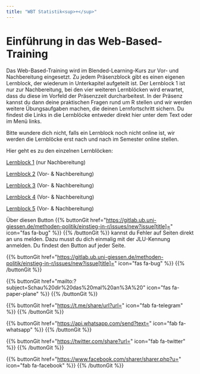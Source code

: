 ```yaml
---
title: "WBT Statistik<sup>+</sup>"
---
```


# Einführung in das Web-Based-Training

Das Web-Based-Training wird im Blended-Learning-Kurs zur Vor- und Nachbereitung eingesetzt. Zu jedem Präsenzblock gibt es einen eigenen Lernblock, der wiederum in Unterkapitel aufgeteilt ist. Der Lernblock 1 ist nur zur Nachbereitung, bei den vier weiteren Lernblöcken wird erwartet, dass du diese im Vorfeld der Präsenzzeit durcharbeitest. In der Präsenz kannst du dann deine praktischen Fragen rund um R stellen und wir werden weitere Übungsaufgaben machen, die deinen Lernfortschritt sichern. Du findest die Links in die Lernblöcke entweder direkt hier unter dem Text oder im Menü links.

Bitte wundere dich nicht, falls ein Lernblock noch nicht online ist, wir werden die Lernblöcke erst nach und nach im Semester online stellen. 

Hier geht es zu den einzelnen Lernblöcken: 

[Lernblock 1](./lb1/) (nur Nachbereitung)

[Lernblock 2](./lb2/) (Vor- & Nachbereitung)

[Lernblock 3](./lb3/) (Vor- & Nachbereitung)

[Lernblock 4](./lb4/) (Vor- & Nachbereitung)

[Lernblock 5](./lb5/) (Vor- & Nachbereitung)

Über diesen Button {{% buttonGit href="https://gitlab.ub.uni-giessen.de/methoden-politik/einstieg-in-r/issues/new?issue[title]=" icon="fas fa-bug" %}} {{% /buttonGit %}} kannst du Fehler auf Seiten direkt an uns melden. Dazu musst du dich einmalig mit der JLU-Kennung anmelden. Du findest den Button auf jeder Seite.

{{% buttonGit href="https://gitlab.ub.uni-giessen.de/methoden-politik/einstieg-in-r/issues/new?issue[title]=" icon="fas fa-bug" %}} {{% /buttonGit %}} 

{{% buttonGit href="mailto:?subject=Schau%20dir%20das%20mal%20an%3A%20" icon="fas fa-paper-plane" %}} {{% /buttonGit %}}

{{% buttonGit href="https://t.me/share/url?url=" icon="fab fa-telegram" %}} {{% /buttonGit %}}

{{% buttonGit href="https://api.whatsapp.com/send?text=" icon="fab fa-whatsapp" %}} {{% /buttonGit %}}

{{% buttonGit href="https://twitter.com/share?url=" icon="fab fa-twitter" %}} {{% /buttonGit %}}

{{% buttonGit href="https://www.facebook.com/sharer/sharer.php?u=" icon="fab fa-facebook" %}} {{% /buttonGit %}}
